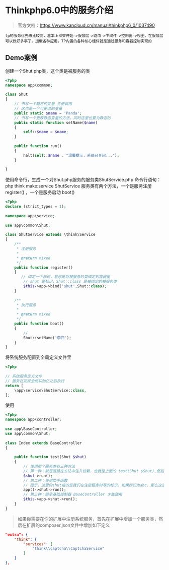 # Thinkphp6.0中的服务介绍
> 官方文档：https://www.kancloud.cn/manual/thinkphp6_0/1037490

`tp的服务优先级比较高，基本上框架开始->服务层->路由->中间件->控制器->视图，在服务层可以做好多事了。加载各种应用，TP内置的各种核心组件就是通过服务和容器控制实现的`

## Demo案例
创建一个Shut.php类，这个类是被服务的类
```php
<?php
namespace app\common;
 
class Shut
{
    // 书写一个静态的变量 方便调用
    // 这也是一个可更改的变量
    public static $name = 'Panda';
    // 书写一个更改静态变量的方法，同时这里也要为静态的
    public static function setName($name)
    {
        self::$name = $name;
    }
 
    public function run()
    {
        halt(self::$name . "温馨提示，系统已关闭...");
    }
 
}
```
使用命令行，生成一个对Shut.php服务的服务类ShutService.php
命令行语句：php think make:service ShutService 
服务类有两个方法，一个是服务注册 register() ，一个是服务启动 boot()

```php
<?php
declare (strict_types = 1);
 
namespace app\service;
 
use app\common\Shut;
 
class ShutService extends \think\Service
{
    /**
     * 注册服务
     *
     * @return mixed
     */
    public function register()
    {
       // 绑定一个标识，意思是将被服务的类绑定到容器里
        // shut 是标识，Shut::class 是被绑定的被服务类
        $this->app->bind('shut',Shut::class);
    }
 
    /**
     * 执行服务
     *
     * @return mixed
     */
    public function boot()
    {
        //
        Shut::setName('李四');
    }
}
```

将系统服务配置到全局定义文件里
```php
<?php
 
// 系统服务定义文件
// 服务在完成全局初始化之后执行
return [
    \app\service\ShutService::class,
];
```
使用
```php
<?php
namespace app\controller;
 
use app\BaseController;
use app\common\Shut;
 
class Index extends BaseController
{
 
    public function test(Shut $shut)
    {
        // 使用那个服务类有三种方法
        // 第一种：就是直接在方法中注入依赖，也就是上面的 test(Shut $Shut),然后下面就可以用了.
        $shut->run();
        // 第二种：使用助手函数
        // 提示，这里的shut指的是我们在注册服务时写的标识，如果标识为abc，那么这里也要为abc
        app()->shut->run();
        // 第三种：继承基础控制器 BaseController 才能使用
        $this->app->shut->run();
    }
}
```
> 如果你需要在你的扩展中注册系统服务，首先在扩展中增加一个服务类，然后在扩展的composer.json文件中增加如下定义

```json
"extra": {
    "think": {
        "services": [
            "think\\captcha\\CaptchaService"
        ]
    }
},
```
